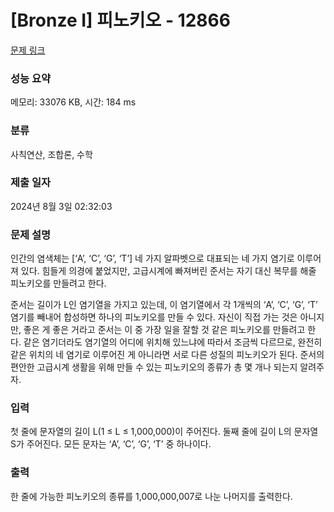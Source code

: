 # [Bronze I] 피노키오 - 12866 

[문제 링크](https://www.acmicpc.net/problem/12866) 

### 성능 요약

메모리: 33076 KB, 시간: 184 ms

### 분류

사칙연산, 조합론, 수학

### 제출 일자

2024년 8월 3일 02:32:03

### 문제 설명

<p>인간의 염색체는 [‘A’, ‘C’, ‘G’, ‘T’] 네 가지 알파벳으로 대표되는 네 가지 염기로 이루어져 있다. 힘들게 의경에 붙었지만, 고급시계에 빠져버린 준서는 자기 대신 복무를 해줄 피노키오를 만들려고 한다.</p>

<p>준서는 길이가 L인 염기열을 가지고 있는데, 이 염기열에서 각 1개씩의 ‘A’, ‘C’, ‘G’, ‘T’ 염기를 빼내어 합성하면 하나의 피노키오를 만들 수 있다. 자신이 직접 가는 것은 아니지만, 좋은 게 좋은 거라고 준서는 이 중 가장 일을 잘할 것 같은 피노키오를 만들려고 한다. 같은 염기더라도 염기열의 어디에 위치해 있느냐에 따라서 조금씩 다르므로, 완전히 같은 위치의 네 염기로 이루어진 게 아니라면 서로 다른 성질의 피노키오가 된다. 준서의 편안한 고급시계 생활을 위해 만들 수 있는 피노키오의 종류가 총 몇 개나 되는지 알려주자.</p>

### 입력 

 <p>첫 줄에 문자열의 길이 L(1 ≤ L ≤ 1,000,000)이 주어진다. 둘째 줄에 길이 L의 문자열 S가 주어진다. 모든 문자는 ‘A’, ‘C’, ‘G’, ‘T’ 중 하나이다.</p>

### 출력 

 <p>한 줄에 가능한 피노키오의 종류를 1,000,000,007로 나눈 나머지를 출력한다.</p>

